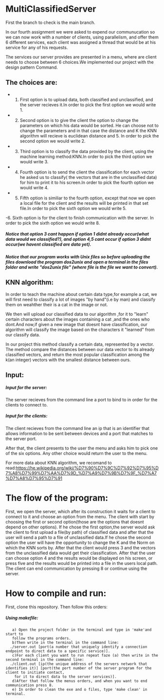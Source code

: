 # MultiClassifiedServer

First the branch to check is the main branch.

In our fourth assignment we were asked to expend our communucation so we can now work with a number of clients, using parallelism, and offer them 6 different 
services, each client was assigned a thread that would be at his service for any of his requests.

 The services our server provides are presented in a menu, where are client needs to choose between 6 choices.We implemented our project
 with the design pattern Command.
 
## The choices are:

  - 1. First option is to upload data, both classified and unclassified, and the server recieves it.In order to pick the first option we would write 1.
  
  - 2. Second option is to give the client the option to change the parameters on which his data would be sorted. He can
  choose not to change the parameters and in that case the distance and K the KNN algorithm will recieve is euclidean distance and 5.
  In order to pick the second option we would write 2.
  
  - 3. Third option is to classify the data provided by the client, using the machine learning method:KNN.In order to pick the third option we would write 3.
  
  - 4. Fourth option is to send the client the classification for each vector he asked us to classify( the vectors that are in the
  unclassified data) for him to print it to his screen.In order to pick the fourth option we would write 4.
  
  - 5. Fifth option is similiar to the fourth option, except that now we open a local file for the client and the results will be printed in
  that set file.In order to pick the sixth option we would write 5.
  
  -6. Sixth option is for the client to finish communication with the server. In order to pick the sixth option we would write 8.
  
  ##### Notice that option 3 cant happen if option 1 didnt already occur(what data would we classified?), and option 4,5 cant occur if option 3 didnt occur(we havent       classified are data yet).
  
  ##### Notice that our program works with Unix files so before uploading the files download the program dos2unix and open a terminal in the files folder and write "dos2unix file" (where file is the file we want to convert).

## KNN algorithm:
In order to teach the machine about certain data type,for example a cat, we will first need to classify a lot of images "by hand"(i.e by man)
and classify them on weahther their is a cat in the image or not.

We then will upload our classified data to our algorithm ,for it to "learn" certain characters about the images containing a cat ,and the 
ones who dont.And now,if given a new image that doesnt have classification, our algorithm will classify the image based on the characters it 
"learned" from our classify data.

In our project this method classify a certain data, represented by a vector. The method compare the distances between our data vector to its
already classified vectors, and return the most popular classification among the k(an integer) vectors with the smallest distance between ours.

## Input:
##### Input for the server:
The server recieves from the command line a port to bind to in order for the clients to connect to.

##### Input for the clients:
The client recieves from the command line an ip that is an identifier that allows information to be sent between devices
and a port that matches to the server port.

After that, the client presents to the user the menu and asks him to pick one of the six options. Any other choice would return the user to the menu.

For more data about KNN algorithm, we recomand to read:https://he.wikipedia.org/wiki/%D7%90%D7%9C%D7%92%D7%95%D7%A8%D7%99%D7%AA%D7%9D_%D7%A9%D7%9B%D7%9F_%D7%A7%D7%A8%D7%95%D7%91

# The flow of the program:

First, we open the server, which after its construction it waits for a client to connect to it and choose an option from the menu.
The client with start by choosing the first or second option(those are the options that doesnt depend on other options).
If he chose the first option,the server would ask the client to first upload a file(by path) of classified data and after that the user will send a path
to a file of unclassified data.If he chose the second option the user will have the opportunity to change the K and the Norm on which
the KNN sorts by. After that the client would press 3 and the vectors from the unclassified data would get their classification.
After that the user can choose option 4 and the results would be displayed on his screen, or press five and the results would be printed
into a file in the users local path. The client can end communication by pressing 8 or continue using the server.

    
# How to compile and run:

First, clone this repository. Then follow this orders:

##### Using makefile:
       a) Open the project folder in the terminal and type in 'make'and start to
       follow the programs orders.
       b)Then write in the terminal in the command line:
      ./server.out [port(a number that uniquely identify a connection endpoint to direct data to a specific service)].
       c)For each client you want to run repeat faze (a) then write in the second terminal in the command line:
      ./client.out [ip(the unique address of the servers network that identifies it)] [port(the port number of the server program for the client to initiate contact,
        for it to direct data to the server services)].
       d)After that follow the menus orders, and when you want to end communication press 8.
       e) In order to clean the exe and o files, type 'make clean' in terminal.        
